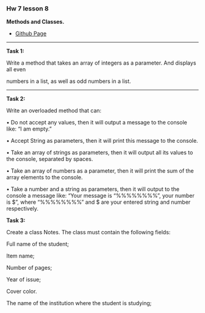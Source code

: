 ### Hw 7 lesson 8

**Methods and Classes.**

- [Github Page](https://github.com/moahmadkamel/qa6-java/tree/master/hw-basic-java/hws/src/lesson8)

---

__Task 1:__

Write a method that takes an array of integers as a parameter. And displays all even 

numbers in a list, as well as odd numbers in a list.

---

__Task 2:__

Write an overloaded method that can:
                    
• Do not accept any values, then it will output a message to the console like: “I am empty.”

• Accept String as parameters, then it will print this message to the console.

• Take an array of strings as parameters, then it will output all its values to the console, separated by spaces.

• Take an array of numbers as a parameter, then it will print the sum of the array elements to the console.

• Take a number and a string as parameters, then it will output to the console a message like: “Your message is “%%%%%%%%”, your number is $”, where “%%%%%%%%” and $ are your entered string and number respectively.

__Task 3:__

Create a class Notes. The class must contain the following fields:
                    
Full name of the student;

Item name;

Number of pages;

Year of issue;

Cover color.

The name of the institution where the student is studying;